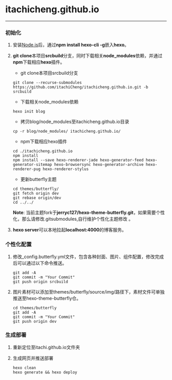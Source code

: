 # itachicheng.github.io

---

### 初始化

1. 安装[Node.js](https://nodejs.org/en)后，通过**npm install hexo-cli -g**嵌入**hexo**。

2. **git clone**本项目**srcbuild**分支，同时下载相关**node_modules**依赖，并通过**npm**下载相应**hexo**插件。

   - git clone本项目srcbuild分支
   
   ```shell
   git clone --recurse-submodules https://github.com/itachiCheng/itachicheng.github.io.git -b srcbuild 
   ```
   
   - 下载相关node_modules依赖
   
   ```shell
   hexo init blog
   ```
   
   - 拷贝blog/node_modules至itachicheng.github.io目录
   
   ```shell
   cp -r blog/node_modules/ itachicheng.github.io/
   ```
   
   - npm下载相应hexo插件
   
   ```shell
   cd ./itachicheng.github.io
   npm install
   npm install --save hexo-renderer-jade hexo-generator-feed hexo-generator-sitemap hexo-browsersync hexo-generator-archive hexo-renderer-pug hexo-renderer-stylus
   ```
   
   - 更新butterfly主题
   
   ```shell
   cd themes/butterfly/
   git fetch origin dev
   git rebase origin/dev
   cd ../../
   ```
   
   **Note**: 当前主题fork于**jerryc127/hexo-theme-butterfly.git**，如果需要个性化，那么请修改.gitsubmodules,自行维护个性化主题修改 。
   
3. **hexo server**可以本地拉起**localhost:4000**的博客服务。

### 个性化配置

1. 修改_config.butterfly.yml文件，包含各种封面、图片、组件配置，修改完成后可以通过以下命令推送。

   ```shell
   git add -A
   git commit -m "Your Commit" 
   git push origin srcbuild
   ```

2. 图片素材可以添加至themes/butterfly/source/img/路径下，素材文件可单独推送至hexo-theme-butterfly仓。

   ```shell
   cd themes/butterfly
   git add -A
   git commit -m "Your Commit"
   git push origin dev
   ```

### 生成部署

1. 重新定位至itachi.github.io文件夹

2. 生成网页并推送部署

   ```shell
   hexo clean
   hexo generate && hexo deploy
   ```
